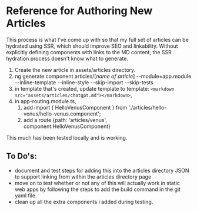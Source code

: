 # Reference for Authoring New Articles 

This process is what I've come up with so that my full set of articles can be hydrated using SSR, which should improve SEO and linkability.  Without explicitly defining components with links to the MD content, the SSR hydration process doesn't know what to generate.

1. Create the new article in assets/articles directory.
2. ng generate component articles/[*name of article*] --module=app.module --inline-template --inline-style --skip-import --skip-tests
3. in template that's created, update template to template: `<markdown src="assets/articles/chatgpt.md"></markdown>`,
4.  in app-routing.module.ts, 
    1.  add import { HelloVenusComponent } from './articles/hello-venus/hello-venus.component';
    2.  add a route {path: 'articles/venus', component:HelloVenusComponent}

This much has been tested locally and is working.

## To Do's:
- document and test steps for adding this into the articles directory JSON to support linking from within the articles directory page
- move on to test whether or not any of this will actually work in static web apps by following the steps to add the build command in the git yaml file.
- clean up all the extra components i added during testing.